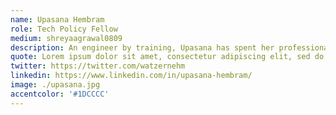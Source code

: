 ```yaml
---
name: Upasana Hembram
role: Tech Policy Fellow
medium: shreyaagrawal0809
description: An engineer by training, Upasana has spent her professional life exploring the public policy sphere and the development sector. She is keen on implementing tech for good through responsible and inclusive design. During her spare time, she likes to read fiction and watch nature documentaries.
quote: Lorem ipsum dolor sit amet, consectetur adipiscing elit, sed do eiusmod tempor incididunt ut labore et dolore magna aliqua.
twitter: https://twitter.com/watzernehm
linkedin: https://www.linkedin.com/in/upasana-hembram/
image: ./upasana.jpg
accentcolor: '#1DCCCC'
---
```

